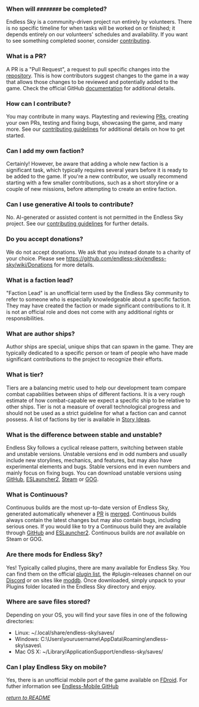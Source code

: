 ### When will `########` be completed?
Endless Sky is a community-driven project run entirely by volunteers. There is no specific timeline for when tasks will be worked on or finished; it depends entirely on our volunteers' schedules and availability. If you want to see something completed sooner, consider [contributing](CONTRIBUTING.md).

### What is a PR?
A PR is a "Pull Request", a request to pull specific changes into the [repository](https://docs.github.com/en/repositories/creating-and-managing-repositories/about-repositories). This is how contributors suggest changes to the game in a way that allows those changes to be reviewed and potentially added to the game. Check the official GitHub [documentation](https://docs.github.com/en/pull-requests/collaborating-with-pull-requests/proposing-changes-to-your-work-with-pull-requests/about-pull-requests) for additional details.

### How can I contribute?
You may contribute in many ways. Playtesting and reviewing [PRs](#what-is-a-pr), creating your own PRs, testing and fixing bugs, showcasing the game, and many more. See our [contributing guidelines](CONTRIBUTING.md) for additional details on how to get started.

### Can I add my own faction?
Certainly! However, be aware that adding a whole new faction is a significant task, which typically requires several years before it is ready to be added to the game. If you're a new contributor, we usually recommend starting with a few smaller contributions, such as a short storyline or a couple of new missions, before attempting to create an entire faction.

### Can I use generative AI tools to contribute?
No. AI-generated or assisted content is not permitted in the Endless Sky project. See our [contributing guidelines](CONTRIBUTING.md#on-ai-generatedassisted-content) for further details.

### Do you accept donations?
We do not accept donations. We ask that you instead donate to a charity of your choice. Please see https://github.com/endless-sky/endless-sky/wiki/Donations for more details.

### What is a faction lead?
"Faction Lead" is an unofficial term used by the Endless Sky community to refer to someone who is especially knowledgeable about a specific faction. They may have created the faction or made significant contributions to it. It is not an official role and does not come with any additional rights or responsibilities.

### What are author ships?
Author ships are special, unique ships that can spawn in the game. They are typically dedicated to a specific person or team of people who have made significant contributions to the project to recognize their efforts.

### What is tier?
Tiers are a balancing metric used to help our development team compare combat capabilities between ships of different factions. It is a very rough estimate of how combat-capable we expect a specific ship to be relative to other ships. Tier is not a measure of overall technological progress and should not be used as a strict guideline for what a faction can and cannot possess. A list of factions by tier is available in [Story Ideas](https://github.com/endless-sky/endless-sky/wiki/StoryIdeas).

### What is the difference between stable and unstable?
Endless Sky follows a cyclical release pattern, switching between stable and unstable versions. Unstable versions end in odd numbers and usually include new storylines, mechanics, and features, but may also have experimental elements and bugs. Stable versions end in even numbers and mainly focus on fixing bugs. You can download unstable versions using [GitHub](https://github.com/endless-sky/endless-sky/releases), [ESLauncher2](https://github.com/EndlessSkyCommunity/ESLauncher2), [Steam](https://partner.steamgames.com/doc/store/application/branches) or [GOG](https://docs.gog.com/gc-beta-channels/).

### What is Continuous?
Continuous builds are the most up-to-date version of Endless Sky, generated automatically whenever a [PR](#what-is-a-pr) is [merged](https://docs.github.com/en/pull-requests/collaborating-with-pull-requests/incorporating-changes-from-a-pull-request/merging-a-pull-request). Continuous builds always contain the latest changes but may also contain bugs, including serious ones. If you would like to try a Continuous build they are available through [GitHub](https://github.com/endless-sky/endless-sky/releases) and [ESLauncher2](https://github.com/EndlessSkyCommunity/ESLauncher2). Continuous builds are _not_ available on Steam or GOG.

### Are there mods for Endless Sky?
Yes! Typically called plugins, there are many available for Endless Sky. You can find them on the official [plugin list](https://endless-sky.github.io/plugins.html), the #plugin-releases channel on our [Discord](https://discord.gg/ZeuASSx) or on sites like [moddb](https://www.moddb.com/games/endless-sky/mods). Once downloaded, simply unpack to your Plugins folder located in the Endless Sky directory and enjoy.

### Where are save files stored?
Depending on your OS, you will find your save files in one of the following directories:
* Linux: ~/.local/share/endless-sky/saves/
* Windows: C:\Users\yourusername\AppData\Roaming\endless-sky\saves\
* Mac OS X: ~/Library/ApplicationSupport/endless-sky/saves/

### Can I play Endless Sky on mobile?
Yes, there is an unofficial mobile port of the game available on [FDroid](https://f-droid.org/en/packages/com.github.thewierdnut.endless_mobile/). For futher information see [Endless-Mobile GitHub](https://github.com/thewierdnut/endless-mobile)

_[return to README](/README.md)_
